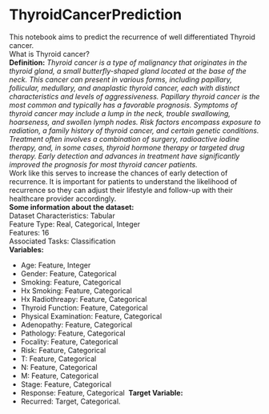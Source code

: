 # ThyroidCancerPrediction

This notebook aims to predict the recurrence of well differentiated Thyroid cancer. \
​
What is Thyroid cancer? \
​
**Definition:** *Thyroid cancer is a type of malignancy that originates in the thyroid gland, a small butterfly-shaped gland located at the base of the neck. This cancer can present in various forms, including papillary, follicular, medullary, and anaplastic thyroid cancer, each with distinct characteristics and levels of aggressiveness. Papillary thyroid cancer is the most common and typically has a favorable prognosis. Symptoms of thyroid cancer may include a lump in the neck, trouble swallowing, hoarseness, and swollen lymph nodes. Risk factors encompass exposure to radiation, a family history of thyroid cancer, and certain genetic conditions. Treatment often involves a combination of surgery, radioactive iodine therapy, and, in some cases, thyroid hormone therapy or targeted drug therapy. Early detection and advances in treatment have significantly improved the prognosis for most thyroid cancer patients.* \
​
Work like this serves to increase the chances of early detection of recurrence. It is important for patients to understand the likelihood of recurrence so they can adjust their lifestyle and follow-up with their healthcare provider accordingly. \
​
**Some information about the dataset:** \
​
Dataset Characteristics: Tabular \
Feature Type: Real, Categorical, Integer \
Features: 16 \
Associated Tasks: Classification \
​
**Variables:**
* Age: Feature, Integer
* Gender: Feature, Categorical
* Smoking: Feature, Categorical
* Hx Smoking: Feature, Categorical
* Hx Radiothreapy: Feature, Categorical
* Thyroid Function: Feature, Categorical
* Physical Examination: Feature, Categorical
* Adenopathy: Feature, Categorical
* Pathology: Feature, Categorical
* Focality: Feature, Categorical
* Risk: Feature, Categorical
* T: Feature, Categorical
* N: Feature, Categorical
* M: Feature, Categorical
* Stage: Feature, Categorical
* Response: Feature, Categorical
​
**Target Variable:**
* Recurred: Target, Categorical.
